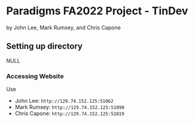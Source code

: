 # Paradigms FA2022 Project - TinDev
by John Lee, Mark Rumsey, and Chris Capone

## Setting up directory
NULL

### Accessing Website
Use 
- John Lee: `http://129.74.152.125:51062`
- Mark Rumsey: `http://129.74.152.125:51090`
- Chris Capone: `http://129.74.152.125:51019`
